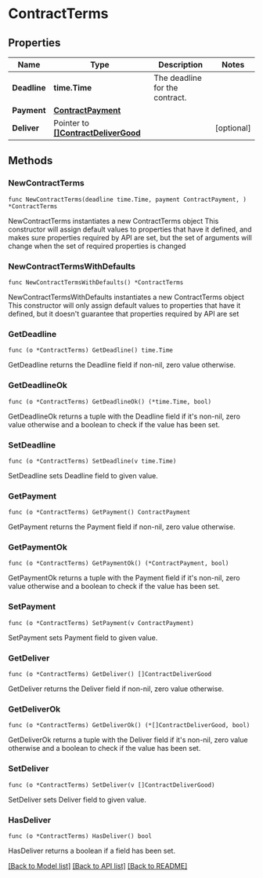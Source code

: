 # ContractTerms

## Properties

Name | Type | Description | Notes
------------ | ------------- | ------------- | -------------
**Deadline** | **time.Time** | The deadline for the contract. | 
**Payment** | [**ContractPayment**](ContractPayment.md) |  | 
**Deliver** | Pointer to [**[]ContractDeliverGood**](ContractDeliverGood.md) |  | [optional] 

## Methods

### NewContractTerms

`func NewContractTerms(deadline time.Time, payment ContractPayment, ) *ContractTerms`

NewContractTerms instantiates a new ContractTerms object
This constructor will assign default values to properties that have it defined,
and makes sure properties required by API are set, but the set of arguments
will change when the set of required properties is changed

### NewContractTermsWithDefaults

`func NewContractTermsWithDefaults() *ContractTerms`

NewContractTermsWithDefaults instantiates a new ContractTerms object
This constructor will only assign default values to properties that have it defined,
but it doesn't guarantee that properties required by API are set

### GetDeadline

`func (o *ContractTerms) GetDeadline() time.Time`

GetDeadline returns the Deadline field if non-nil, zero value otherwise.

### GetDeadlineOk

`func (o *ContractTerms) GetDeadlineOk() (*time.Time, bool)`

GetDeadlineOk returns a tuple with the Deadline field if it's non-nil, zero value otherwise
and a boolean to check if the value has been set.

### SetDeadline

`func (o *ContractTerms) SetDeadline(v time.Time)`

SetDeadline sets Deadline field to given value.


### GetPayment

`func (o *ContractTerms) GetPayment() ContractPayment`

GetPayment returns the Payment field if non-nil, zero value otherwise.

### GetPaymentOk

`func (o *ContractTerms) GetPaymentOk() (*ContractPayment, bool)`

GetPaymentOk returns a tuple with the Payment field if it's non-nil, zero value otherwise
and a boolean to check if the value has been set.

### SetPayment

`func (o *ContractTerms) SetPayment(v ContractPayment)`

SetPayment sets Payment field to given value.


### GetDeliver

`func (o *ContractTerms) GetDeliver() []ContractDeliverGood`

GetDeliver returns the Deliver field if non-nil, zero value otherwise.

### GetDeliverOk

`func (o *ContractTerms) GetDeliverOk() (*[]ContractDeliverGood, bool)`

GetDeliverOk returns a tuple with the Deliver field if it's non-nil, zero value otherwise
and a boolean to check if the value has been set.

### SetDeliver

`func (o *ContractTerms) SetDeliver(v []ContractDeliverGood)`

SetDeliver sets Deliver field to given value.

### HasDeliver

`func (o *ContractTerms) HasDeliver() bool`

HasDeliver returns a boolean if a field has been set.


[[Back to Model list]](../README.md#documentation-for-models) [[Back to API list]](../README.md#documentation-for-api-endpoints) [[Back to README]](../README.md)


